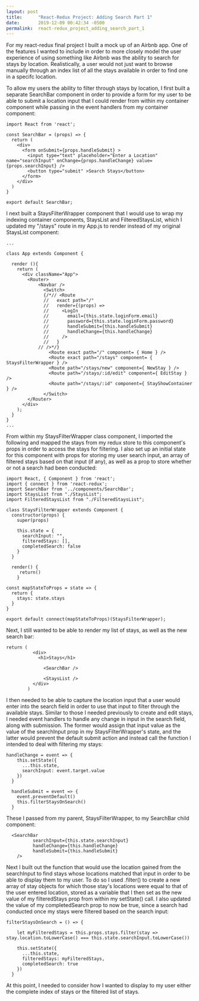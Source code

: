 ```yaml
---
layout: post
title:      "React-Redux Project: Adding Search Part 1"
date:       2019-12-09 00:42:34 -0500
permalink:  react-redux_project_adding_search_part_1
---
```



For my react-redux final project I built a mock up of an Airbnb app. One of the features I wanted to include in order to more closely model the user experience of using something like Airbnb was the ability to search for stays by location. Realistically, a user would not just want to browse manually through an index list of all the stays available in order to find one in a specifc location. 

To allow my users the ability to filter through stays by location, I first built a separate SearchBar component in order to provide a form for my user to be able to submit a location input that I could render from within my container component while passing in the event handlers from my container component:

```
import React from 'react';

const SearchBar = (props) => {
  return (
    <div>
      <form onSubmit={props.handleSubmit} >
        <input type="text" placeholder="Enter a Location" name="searchInput" onChange={props.handleChange} value={props.searchInput} />
        <button type="submit" >Search Stays</button>
      </form>
    </div>
  )
}

export default SearchBar;
```

I next built a StaysFilterWrapper component that I would use to wrap my indexing container components, StaysList and FilteredStaysList, which I updated my "/stays" route in my App.js to render instead of my original StaysList component:

```
...

class App extends Component {

  render (){
    return (
      <div className="App">
        <Router>
            <Navbar />
              <Switch>
              {/*// <Route
              //   exact path="/"
              //   render={(props) =>
              //     <LogIn
              //       email={this.state.loginForm.email}
              //       password={this.state.loginForm.password}
              //       handleSubmit={this.handleSubmit}
              //       handleChange={this.handleChange}
              //     />
              //   }
            // />*/}
                <Route exact path="/" component= { Home } />
                <Route exact path="/stays" component= { StaysFilterWrapper } />
                <Route path="/stays/new" component={ NewStay } />
                <Route path="/stays/:id/edit" component={ EditStay } />
                <Route path="/stays/:id" component={ StayShowContainer } />
              </Switch>
        </Router>
      </div>
    );
  }
}
...
```

From within my StaysFilterWrapper class component, I imported the following and mapped the stays from my redux store to this component's props in order to access the stays for filtering. I also set up an initial state for this component with props for storing my user search input, an array of filtered stays based on that input (if any), as well as a prop to store whether or not a search had been conducted:

```
import React, { Component } from 'react';
import { connect } from 'react-redux';
import SearchBar from '../components/SearchBar';
import StaysList from "./StaysList";
import FilteredStaysList from "./FilteredStaysList";

class StaysFilterWrapper extends Component {
  constructor(props) {
    super(props)

    this.state = {
      searchInput: "",
      filteredStays: [],
      completedSearch: false
    }
  }

  render() {
	 return()
	}
	
const mapStateToProps = state => {
  return {
    stays: state.stays
  }
}

export default connect(mapStateToProps)(StaysFilterWrapper);
```

Next, I still wanted to be able to render my list of stays, as well as the new search bar:

```
return (
          <div>
            <h1>Stays</h1>

              <SearchBar />

              <StaysList />
          </div>
        )
```

I then needed to be able to capture the location input that a user would enter into the search field in order to use that input to filter through the available stays. Similar to those I needed previously to create and edit stays, I needed event handlers to handle any change in input in the search field, along with submission. The former would assign that input value as the value of the searchInput prop in my StaysFilterWrapper's state, and the latter would prevent the default submit action and instead call the function I intended to deal with filtering my stays:

```
handleChange = event => {
    this.setState({
      ...this.state,
      searchInput: event.target.value
    })
  }

  handleSubmit = event => {
    event.preventDefault()
    this.filterStaysOnSearch()
  }
```

These I passed from my parent, StaysFilterWrapper, to my SearchBar child component:

```
  <SearchBar
          searchInput={this.state.searchInput}
          handleChange={this.handleChange}
          handleSubmit={this.handleSubmit}
    />
```

Next I built out the function that would use the location gained from the searchInput to find stays whose locations matched that input in order to be able to display them to my user.  To do so I used .filter() to create a new array of stay objects for which those stay's locations were equal to that of the user entered location, stored as a variable that I then set as the new value of my filteredStays prop from within my setState() call. I also updated the value of my completedSearch prop to now be true, since a search had conducted once my stays were filtered based on the search input:

```
filterStaysOnSearch = () => {

    let myFilteredStays = this.props.stays.filter(stay => stay.location.toLowerCase() === this.state.searchInput.toLowerCase())

    this.setState({
      ...this.state,
      filteredStays: myFilteredStays,
      completedSearch: true
    })
  }
```

At this point, I needed to consider how I wanted to display to my user either the complete index of stays or the filtered list of stays.





